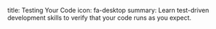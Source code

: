 title: Testing Your Code
icon: fa-desktop
summary: Learn test-driven development skills to verify that your code runs as you expect.
